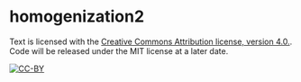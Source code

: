 # homogenization2

Text is licensed with the [Creative Commons Attribution license, version 4.0.](https://creativecommons.org/licenses/by/4.0/). Code will be released under the MIT license at a later date.

[![CC-BY](http://i.creativecommons.org/l/by/3.0/88x31.png)](https://creativecommons.org/licenses/by/4.0/)
